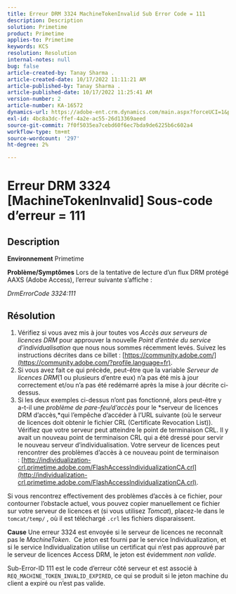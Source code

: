 ```yaml
---
title: Erreur DRM 3324 MachineTokenInvalid Sub Error Code = 111
description: Description
solution: Primetime
product: Primetime
applies-to: Primetime
keywords: KCS
resolution: Resolution
internal-notes: null
bug: false
article-created-by: Tanay Sharma .
article-created-date: 10/17/2022 11:11:21 AM
article-published-by: Tanay Sharma .
article-published-date: 10/17/2022 11:25:41 AM
version-number: 2
article-number: KA-16572
dynamics-url: https://adobe-ent.crm.dynamics.com/main.aspx?forceUCI=1&pagetype=entityrecord&etn=knowledgearticle&id=3f32406c-0c4e-ed11-bba2-0022480868ff
exl-id: 4bc8a3dc-ffef-4a2e-ac55-26d13369aeed
source-git-commit: 7f0f5035ea7cebd60f6ec7bda9de6225b6c602a4
workflow-type: tm+mt
source-wordcount: '297'
ht-degree: 2%

---
```


# Erreur DRM 3324 [MachineTokenInvalid] Sous-code d’erreur = 111

## Description

<b>Environnement</b>
Primetime


<b>Problème/Symptômes</b>
Lors de la tentative de lecture d’un flux DRM protégé AAXS (Adobe Access), l’erreur suivante s’affiche :

*DrmErrorCode 3324:111*


## Résolution


1. Vérifiez si vous avez mis à jour toutes vos *Accès aux serveurs de licences DRM* pour approuver la nouvelle *Point d’entrée du service d’individualisation* que nous nous sommes récemment levés. Suivez les instructions décrites dans ce billet : [https://community.adobe.com/](https://community.adobe.com/?profile.language=fr).
2. Si vous avez fait ce qui précède, peut-être que la variable *Serveur de licences DRM*(1 ou plusieurs d’entre eux) n’a pas été mis à jour correctement et/ou n’a pas été redémarré après la mise à jour décrite ci-dessus.
3. Si les deux exemples ci-dessus n’ont pas fonctionné, alors peut-être y a-t-il une *problème de pare-feu/d’accès* pour le *serveur de licences DRM d’accès,*qui l’empêche d’accéder à l’URL suivante (où le serveur de licences doit obtenir le fichier CRL (Certificate Revocation List)).  Vérifiez que votre serveur peut atteindre le point de terminaison CRL. Il y avait un nouveau point de terminaison CRL qui a été dressé pour servir le nouveau serveur d’individualisation. Votre serveur de licences peut rencontrer des problèmes d’accès à ce nouveau point de terminaison : [http://individualization-crl.primetime.adobe.com/FlashAccessIndividualizationCA.crl](http://individualization-crl.primetime.adobe.com/FlashAccessIndividualizationCA.crl).


Si vous rencontrez effectivement des problèmes d’accès à ce fichier, pour contourner l’obstacle actuel, vous pouvez copier manuellement ce fichier sur votre serveur de licences et (si vous utilisez *Tomcat*), placez-le dans le `tomcat/temp/` , où il est téléchargé `.crl` les fichiers disparaissent.


<b>Cause</b>
Une erreur 3324 est envoyée si le serveur de licences ne reconnaît pas le *MachineToken*.  Ce jeton est fourni par le service Individualization, et si le service Individualization utilise un certificat qui n’est pas approuvé par le serveur de licences Access DRM, le jeton est évidemment *non valide*.

Sub-Error-ID 111 est le code d’erreur côté serveur et est associé à `REQ_MACHINE_TOKEN_INVALID_EXPIRED`, ce qui se produit si le jeton machine du client a expiré ou n’est pas valide.

